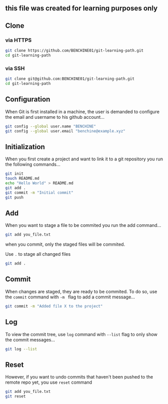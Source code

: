 ## this file was created for learning purposes only

## Clone 
### via HTTPS
```sh
git clone https://github.com/BENCHINE01/git-learning-path.git
cd git-learning-path
```

### via SSH
```sh
git clone git@github.com:BENCHINE01/git-learning-path.git
cd git-learning-path
```

## Configuration
When Git is first installed in a machine, the user is demanded to configure the email and username to his github account...

```sh
git config --global user.name "BENCHINE"
git config --global user.email "benchine@example.xyz"
```

## Initialization 
When you first create a project and want to link it to a git repository you run the following commands...

```sh
git init 
touch README.md
echo "Hello World" > README.md
git add .
git commit -m "Initial commit"
git push
```

## Add 
When you want to stage a file to be commited you run the add command...

```sh
git add you_file.txt
```

when you commit, only the staged files will be commited.

Use `.` to stage all changed files 

```sh
git add .
```

## Commit 
When changes are staged, they are ready to be commited.
To do so, use the `commit` command with `-m ` flag to add a commit message...
```sh
git commit -m "Added file X to the project"
```

## Log
To view the commit tree, use `log` command with `--list` flag to only show the commit messages...
```sh
git log --list
```

## Reset 
However, if you want to undo commits that haven't been pushed to the remote repo yet, you use `reset` command 

```sh
git add you_file.txt
git reset 
```